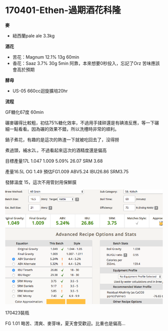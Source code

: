 # 170401-Ethen-過期酒花科隆

**麥**

* 紐西蘭pale ale 3.3kg

**酒花**

* 苦花：Magnum 12.1% 13g 60min
* 香花：Saaz 3.7% 30g 5min 阿靠，本來想要0秒投入，忘記了Orz 苦味應該會高於預期

**酵母**

* US-05 660cc迴旋擴培20hr

**流程**

GF糖化67度 60min

碾麥碾得比較粗，初估75%糖化效率，不過用手揉碎還是有碘液反應，等一下碾細一點看看。因為碾的效果不錯，所以洗槽時非常的順利。

鍋子煮花，有趣的是這次的熱渣一下就被吃回去了，沒得撈

煮過頭，補水2L，不過看起來這次的酒精度還是偏高

目標產量17L 1.047 1.009 5.09% 26.07 SRM 3.68

產量16.5L OG 1.49 預估FG1.009 ABV5.24 IBU26.86 SRM3.75

發酵溫度 15，這次不用管封用保鮮膜
 
![](../img/test37.png)

170423裝瓶

FG 1.01 略苦、清爽、麥芽味，夏天會受歡迎。比重也是偏高...